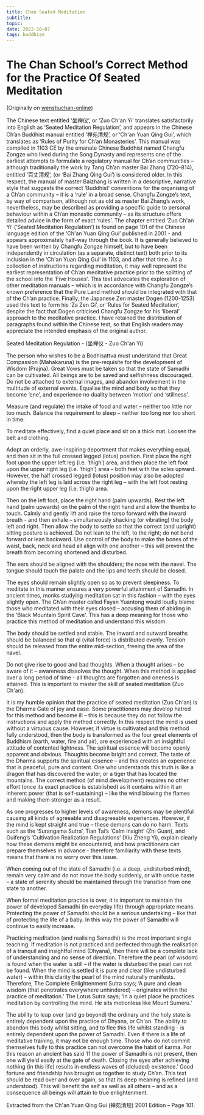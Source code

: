 ```yaml
---
title: Chan Seated Meditation
subtitle:
topic:
date: 2022-10-07
tags: buddhism
---
```

# The Chan School’s Correct Method for the Practice Of Seated Meditation

(Originally on [wenshuchan-online](https://wenshuchan-online.weebly.com/zuo-chan-yi---223523110920202-seated-meditation.html))

The Chinese text entitled ‘坐禅仪’, or ‘Zuo Ch'an Yi’ translates satisfactorily into English as ‘Seated Meditation Regulation’, and appears in the Chinese Ch’an Buddhist manual entitled ‘禅苑清规’, or ‘Ch'an Yuan Qing Gui’, which translates as ‘Rules of Purity for Ch’an Monasteries’. This manual was compiled in 1103 CE by the emanate Chinese Buddhist named Changfu Zongze who lived during the Song Dynasty and represents one of the earliest attempts to formulate a regulatory manual for Ch’an communities – although traditionally the work by Tang Ch’an master Bai Zhang (720–814), entitled ‘百丈清规’, (or ‘Bai Zhang Qing Gui’) is considered older.  In this respect, the manual of master Baizhang is written in a descriptive, narrative style that suggests the correct ‘Buddhist’ conventions for the organising of a Ch’an community – it is a ‘rule’ in a broad sense. Changfu Zongze’s text, by way of comparison, although not as old as master Bai Zhang’s work, nevertheless, may be described as providing a specific guide to personal behaviour within a Ch’an monastic community – as its structure offers detailed advice in the form of exact ‘rules’.  The chapter entitled ‘Zuo Ch'an Yi’ (‘Seated Meditation Regulation’) is found on page 101 of the Chinese language edition of the ‘Ch'an Yuan Qing Gui’ published in 2001 - and appears approximately half-way through the book.  It is generally believed to have been written by Changfu Zongze himself, but to have been independently in circulation (as a separate, distinct text) both prior to its inclusion in the ‘Ch'an Yuan Qing Gui’ in 1103, and after that time.  As a collection of instructions regarding meditation, it may well represent the earliest representation of Ch’an meditative practice prior to the splitting of the school into the ‘Five Houses’.  This text advocates the exploration of other meditation manuals – which is in accordance with Changfu Zongze’s known preference that the Pure Land method should be integrated with that of the Ch’an practice. Finally, the Japanese Zen master Dogen (1200-1253) used this text to form his ‘Za Zen Gi’, or ‘Rules for Seated Meditation’, despite the fact that Dogen criticised Changfu Zongze for his ‘liberal’ approach to the meditative practice.  I have retained the distribution of paragraphs found within the Chinese text, so that English readers may appreciate the intended emphasis of the original author.                      

Seated Meditation Regulation - (坐禅仪 - Zuo Ch'an Yi)

The person who wishes to be a Bodhisattva must understand that Great Compassion (Mahakaruna) is the pre-requisite for the development of Wisdom (Prajna).  Great Vows must be taken so that the state of Samadhi can be cultivated.  All beings are to be saved and selfishness discouraged.  Do not be attached to external images, and abandon involvement in the multitude of external events.  Equalise the mind and body so that they become ‘one’, and experience no duality between ‘motion’ and ‘stillness’.    
 
Measure (and regulate) the intake of food and water – neither too little nor too much.  Balance the requirement to sleep – neither too long nor too short in time.  
 
To meditate effectively, find a quiet place and sit on a thick mat.  Loosen the belt and clothing.  

Adopt an orderly, awe-inspiring deportment that makes everything equal, and then sit in the full crossed legged (lotus) position.  First place the right foot upon the upper left leg (i.e. ‘thigh’) area, and then place the left foot upon the upper right leg (i.e. ‘thigh’) area – both feet with the soles upward.  However, the half crossed legged (lotus) position may also be adopted whereby the left leg is laid across the right leg – with the left foot resting upon the right upper leg (i.e. thigh) area.        

Then on the left foot, place the right hand (palm upwards). Rest the left hand (palm upwards) on the palm of the right hand and allow the thumbs to touch.  Calmly and gently lift and raise the torso forward with the inward breath - and then exhale – simultaneously shacking (or vibrating) the body left and right.  Then allow the body to settle so that the correct (and upright) sitting posture is achieved.  Do not lean to the left, to the right; do not bend forward or lean backward.  Use control of the body to make the bones of the waist, back, neck and head all align with one another – this will prevent the breath from becoming shortened and disturbed.  
 
The ears should be aligned with the shoulders; the nose with the navel.  The tongue should touch the palate and the lips and teeth should be closed.

The eyes should remain slightly open so as to prevent sleepiness.  To meditate in this manner ensures a very powerful attainment of Samadhi.  In ancient times, monks studying meditation sat in this fashion – with the eyes slightly open.  The Ch’an master called Fayan Yuantong would loudly blame those who meditated with their eyes closed – accusing them of abiding in the ‘Black Mountain Spirit Cave’.  This has a deep meaning for those who practice this method of meditation and understand this wisdom.

The body should be settled and stable.  The inward and outward breaths should be balanced so that qi (vital force) is distributed evenly.  Tension should be released from the entire mid-section, freeing the area of the navel.  
 
Do not give rise to good and bad thoughts.  When a thought arises – be aware of it – awareness dissolves the thought.  When this method is applied over a long period of time - all thoughts are forgotten and oneness is attained.  This is important to master the skill of seated meditation (Zuo Ch'an).

It is my humble opinion that the practice of seated meditation (Zuo Ch'an) is the Dharma Gate of joy and ease.  Some practitioners may develop hatred for this method and become ill – this is because they do not follow the instructions and apply the method correctly.  In this respect the mind is used without a virtuous cause.  However, if virtue is cultivated and this method fully understood, then the body is transformed as the four great elements of Buddhism (earth, water, fire and air), are experienced with an insightful attitude of contented lightness.  The spiritual essence will become openly apparent and obvious.  Thoughts become bright and correct.  The taste of the Dharma supports the spiritual essence – and this creates an experience that is peaceful, pure and content.  One who understands this truth is like a dragon that has discovered the water, or a tiger that has located the mountains. The correct method (of mind development) requires no other effort (once its exact practice is established) as it contains within it an inherent power (that is self-sustaining) – like the wind blowing the flames and making them stronger as a result.     

As one progresses to higher levels of awareness, demons may be plentiful causing all kinds of agreeable and disagreeable experiences.  However, if the mind is kept straight and true – these demons can do no harm.  Texts such as the ‘Surangama Sutra’, Tian Tai’s ‘Calm Insight’ (Zhi Guan), and Guifeng’s ‘Cultivation Realization Regulations’ (Xiu Zheng Yi), explain clearly how these demons might be encountered, and how practitioners can prepare themselves in advance - therefore familiarity with these texts means that there is no worry over this issue.  

When coming out of the state of Samadhi (i.e. a deep, undisturbed mind), remain very calm and do not move the body suddenly, or with undue haste – a state of serenity should be maintained through the transition from one state to another.  
 
When formal meditation practice is over, it is important to maintain the power of developed Samadhi (in everyday life) through appropriate means. Protecting the power of Samadhi should be a serious undertaking – like that of protecting the life of a baby. In this way the power of Samadhi will continue to easily increase.         

Practicing meditation (and realising Samadhi) is the most important single teaching.  If meditation is not practiced and perfected through the realisation of a tranquil and insightful mind (Dhyana), then there will be a complete lack of understanding and no sense of direction.  Therefore the pearl (of wisdom) is found when the water is still – if the water is disturbed the pearl can not be found.  When the mind is settled it is pure and clear (like undisturbed water) – within this clarity the pearl of the mind naturally manifests. Therefore, The Complete Enlightenment Sutra says; ‘A pure and clean wisdom (that penetrates everywhere unhindered) – originates within the practice of meditation.’ The Lotus Sutra says; ‘In a quiet place he practices meditation by controlling the mind.  He sits motionless like Mount Sumeru.’

The ability to leap over (and go beyond) the ordinary and the holy state is entirely dependent upon the practice of Dhyana, or Ch'an.  The ability to abandon this body whilst sitting, and to flee this life whilst standing - is entirely dependent upon the power of Samadhi.  Even if there is a life of meditative training, it may not be enough time.  Those who do not commit themselves fully to this practice can not overcome the habit of karma.  For this reason an ancient has said ‘If the power of Samadhi is not present, then one will yield easily at the gate of death.  Closing the eyes after achieving nothing (in this life) results in endless waves of (deluded) existence.’  Good fortune and friendship has brought us together to study Ch’an.  This text should be read over and over again, so that its deep meaning is refined (and understood).  This will benefit the self as well as all others – and as a consequence all beings will attain to true enlightenment.                  

Extracted from the Ch'an Yuan Qing Gui (禅苑清规) 2001 Edition – Page 101.